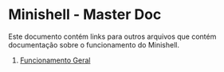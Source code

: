 # Minishell - Master Doc

Este documento contém links para outros arquivos que contém documentação sobre o funcionamento
do Minishell.

1. [Funcionamento Geral](./docs/overall-workings.md)
